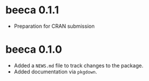 # beeca 0.1.1

- Preparation for CRAN submission

# beeca 0.1.0

- Added a `NEWS.md` file to track changes to the package.
- Added documentation via `pkgdown`.
